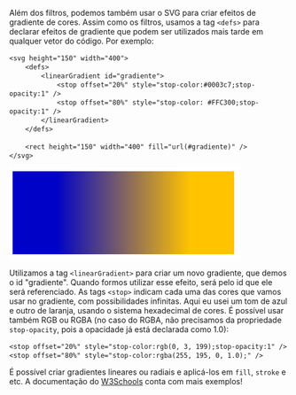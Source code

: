 Além dos filtros, podemos também usar o SVG para criar efeitos de gradiente de cores. Assim como os filtros, usamos a tag `<defs>` para declarar efeitos de gradiente que podem ser utilizados mais tarde em qualquer vetor do código. Por exemplo:

```
<svg height="150" width="400">
    <defs>
        <linearGradient id="gradiente">
            <stop offset="20%" style="stop-color:#0003c7;stop-opacity:1" />
            <stop offset="80%" style="stop-color: #FFC300;stop-opacity:1" />
        </linearGradient>
    </defs>

    <rect height="150" width="400" fill="url(#gradiente)" />
</svg>
```

![Imagem 1](assets/Images/img1.png)

Utilizamos a tag `<linearGradient>` para criar um novo gradiente, que demos o id "gradiente". Quando formos utilizar esse efeito, será pelo id que ele será referenciado. As tags `<stop>` indicam cada uma das cores que vamos usar no gradiente, com possibilidades infinitas. Aqui eu usei um tom de azul e outro de laranja, usando o sistema hexadecimal de cores. É possível usar também RGB ou RGBA (no caso do RGBA, não precisamos da propriedade `stop-opacity`, pois a opacidade já está declarada como 1.0):

```
<stop offset="20%" style="stop-color:rgb(0, 3, 199);stop-opacity:1" />
<stop offset="80%" style="stop-color:rgba(255, 195, 0, 1.0);" />
```

É possível criar gradientes lineares ou radiais e aplicá-los em `fill`, `stroke` e etc. A documentação do [W3Schools](https://www.w3schools.com/graphics/svg_grad_linear.asp) conta com mais exemplos!